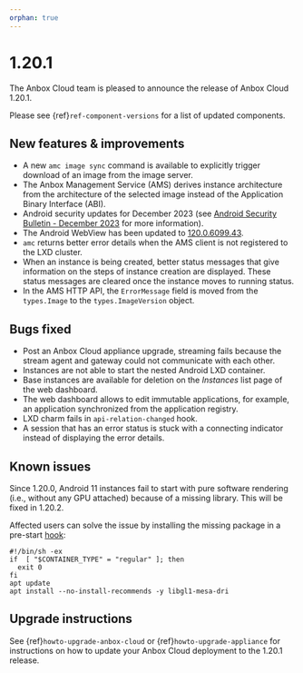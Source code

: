 ```yaml
---
orphan: true
---
```

# 1.20.1

The Anbox Cloud team is pleased to announce the release of Anbox Cloud 1.20.1.

Please see {ref}`ref-component-versions` for a list of updated components.

## New features & improvements

* A new `amc image sync` command is available to explicitly trigger download of an image from the image server. <!--AC-2085-->
* The Anbox Management Service (AMS) derives instance architecture from the architecture of the selected image instead of the Application Binary Interface (ABI).<!--AC-2138-->
* Android security updates for December 2023 (see [Android Security Bulletin - December 2023](https://source.android.com/docs/security/bulletin/2023-12-01) for more information).<!--AC-2127-->
* The Android WebView has been updated to [120.0.6099.43](https://chromereleases.googleblog.com/2023/11/early-stable-update-for-android.html).
* `amc` returns better error details when the AMS client is not registered to the LXD cluster. <!--AC-2097-->
* When an instance is being created, better status messages that give information on the steps of instance creation are displayed. These status messages are cleared once the instance moves to running status. <!--AC-2120-->
* In the AMS HTTP API, the `ErrorMessage` field is moved from the `types.Image` to the `types.ImageVersion` object. <!--AC-2047-->

## Bugs fixed
* Post an Anbox Cloud appliance upgrade, streaming fails because the stream agent and gateway could not communicate with each other. <!--AC-2139-->
* Instances are not able to start the nested Android LXD container.<!--AC-2136-->
* Base instances are available for deletion on the *Instances* list page of the web dashboard. <!--AC-2146-->
* The web dashboard allows to edit immutable applications, for example, an application synchronized from the application registry. <!--AC-2144-->
* LXD charm fails in `api-relation-changed` hook. <!--AC-2070-->
* A session that has an error status is stuck with a connecting indicator instead of displaying the error details. <!--AC-2141-->

## Known issues

Since 1.20.0, Android 11 instances fail to start with pure software rendering (i.e., without any GPU attached) because of a missing library. This will be fixed in 1.20.2.

Affected users can solve the issue by installing the missing package in a pre-start [hook](https://anbox-cloud.io/docs/ref/hooks):
```
#!/bin/sh -ex
if  [ "$CONTAINER_TYPE" = "regular" ]; then
  exit 0
fi
apt update
apt install --no-install-recommends -y libgl1-mesa-dri
```

## Upgrade instructions

See {ref}`howto-upgrade-anbox-cloud` or {ref}`howto-upgrade-appliance` for instructions on how to update your Anbox Cloud deployment to the 1.20.1 release.